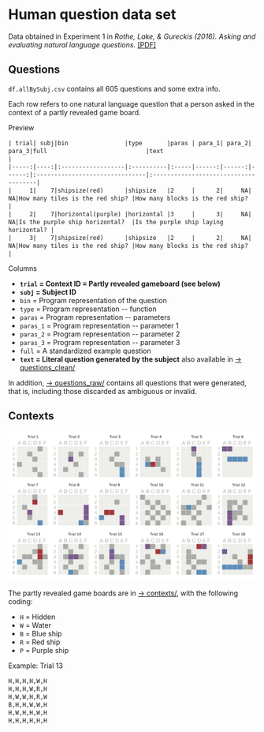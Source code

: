 
# Human question data set

Data obtained in Experiment 1 in _Rothe, Lake, & Gureckis (2016). Asking and evaluating natural language questions._ [[PDF]](https://mindmodeling.org/cogsci2016/papers/0357/paper0357.pdf)

## Questions

`df.allBySubj.csv` contains all 605 questions and some extra info.

Each row refers to one natural language question that a person asked in the context of a partly revealed game board.


Preview

```{r}
| trial| subj|bin                |type       |paras | para_1| para_2| para_3|full                            |text                                  |
|-----:|----:|:------------------|:----------|:-----|------:|------:|------:|:-------------------------------|:-------------------------------------|
|     1|    7|shipsize(red)      |shipsize   |2     |      2|     NA|     NA|How many tiles is the red ship? |How many blocks is the red ship?      |
|     2|    7|horizontal(purple) |horizontal |3     |      3|     NA|     NA|Is the purple ship horizontal?  |Is the purple ship laying horizontal? |
|     3|    7|shipsize(red)      |shipsize   |2     |      2|     NA|     NA|How many tiles is the red ship? |How many blocks is the red ship?      |
```


Columns

- **`trial` = Context ID = Partly revealed gameboard (see below)**
- **`subj` = Subject ID**
- `bin` = Program representation of the question
- `type` = Program representation -- function
- `paras` = Program representation -- parameters
- `paras_1` = Program representation -- parameter 1
- `paras_2` = Program representation -- parameter 2
- `paras_3` = Program representation -- parameter 3
- `full` = A standardized example question
- **`text` = Literal question generated by the subject** also available in [→ questions_clean/](questions_clean)

In addition, [→ questions_raw/](questions_raw) contains all questions that were generated, that is, including those discarded as ambiguous or invalid.


## Contexts

![Context 1-18](trials-ai-6x3.png)

The partly revealed game boards are in [→ contexts/](contexts), with the following coding:

- `H` = Hidden
- `W` = Water
- `B` = Blue ship
- `R` = Red ship
- `P` = Purple ship

Example: Trial 13

	H,H,H,H,W,H
	H,H,H,W,R,H
	H,W,W,H,R,W
	B,H,H,W,W,H
	H,W,H,H,W,H
	H,H,H,H,H,H
